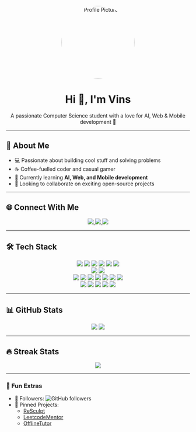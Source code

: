 <!-- Profile Header -->
<p align="center">
  <img src="https://avatars.githubusercontent.com/Vinithareddy09" alt="Profile Picture" width="200" style="border-radius:50%;" />
</p>

<h1 align="center">Hi 👋, I'm Vins</h1>
<p align="center">A passionate Computer Science student with a love for AI, Web & Mobile development 🚀</p>

---

## 📌 About Me  
- 💻 Passionate about building cool stuff and solving problems  
- ☕ Coffee-fuelled coder and casual gamer  
- 🌱 Currently learning **AI, Web, and Mobile development**  
- 🤝 Looking to collaborate on exciting open-source projects  

---

## 🌐 Connect With Me  

<p align="center">
  <a href="https://www.linkedin.com/in/YOUR-LINKEDIN-USERNAME/" target="_blank">
    <img src="https://img.shields.io/badge/LinkedIn-%230077B5.svg?&style=for-the-badge&logo=linkedin&logoColor=white"/>
  </a>
  <a href="https://www.hackerrank.com/profile/nallamadhivinit1" target="_blank">
    <img src="https://img.shields.io/badge/HackerRank-%232EC866.svg?&style=for-the-badge&logo=hackerrank&logoColor=white"/>
  </a>
  <a href="https://github.com/Vinithareddy09" target="_blank">
    <img src="https://img.shields.io/badge/GitHub-%23181717.svg?&style=for-the-badge&logo=github&logoColor=white"/>
  </a>
</p>

---

## 🛠️ Tech Stack  

<p align="center">
  <img src="https://img.shields.io/badge/Python-3776AB?logo=python&logoColor=white"/> 
  <img src="https://img.shields.io/badge/Java-007396?logo=java&logoColor=white"/> 
  <img src="https://img.shields.io/badge/C-00599C?logo=c&logoColor=white"/> 
  <img src="https://img.shields.io/badge/HTML5-E34F26?logo=html5&logoColor=white"/> 
  <img src="https://img.shields.io/badge/CSS3-1572B6?logo=css3&logoColor=white"/> 
  <img src="https://img.shields.io/badge/JavaScript-F7DF1E?logo=javascript&logoColor=black"/> 
  <br/>
  <img src="https://img.shields.io/badge/MySQL-4479A1?logo=mysql&logoColor=white"/> 
  <img src="https://img.shields.io/badge/MongoDB-47A248?logo=mongodb&logoColor=white"/> 
  <br/>
  <img src="https://img.shields.io/badge/Numpy-013243?logo=numpy&logoColor=white"/> 
  <img src="https://img.shields.io/badge/Pandas-150458?logo=pandas&logoColor=white"/> 
  <img src="https://img.shields.io/badge/Matplotlib-11557C?logo=plotly&logoColor=white"/> 
  <img src="https://img.shields.io/badge/Scikit--Learn-F7931E?logo=scikitlearn&logoColor=white"/> 
  <img src="https://img.shields.io/badge/TensorFlow-FF6F00?logo=tensorflow&logoColor=white"/> 
  <img src="https://img.shields.io/badge/PyTorch-EE4C2C?logo=pytorch&logoColor=white"/> 
  <img src="https://img.shields.io/badge/SciPy-8CAAE6?logo=scipy&logoColor=white"/> 
  <br/>
  <img src="https://img.shields.io/badge/Git-F05032?logo=git&logoColor=white"/> 
  <img src="https://img.shields.io/badge/GitHub-181717?logo=github&logoColor=white"/> 
  <img src="https://img.shields.io/badge/Linux-FCC624?logo=linux&logoColor=black"/> 
  <img src="https://img.shields.io/badge/VS_Code-0078D4?logo=visualstudiocode&logoColor=white"/> 
  <img src="https://img.shields.io/badge/Canva-00C4CC?logo=canva&logoColor=white"/> 
</p>

---

## 📊 GitHub Stats  

<p align="center">
  <img src="https://github-readme-stats.vercel.app/api?username=Vinithareddy09&show_icons=true&theme=radical"/>
  <img src="https://github-readme-stats.vercel.app/api/top-langs/?username=Vinithareddy09&layout=compact&theme=radical"/>
</p>

---

## 🔥 Streak Stats  

<p align="center">
  <img src="https://github-readme-streak-stats.herokuapp.com/?user=Vinithareddy09&theme=radical"/>
</p>

---

### 🚀 Fun Extras
- 🔹 Followers: ![GitHub followers](https://img.shields.io/github/followers/vinithareddy?label=Follow&style=social)  
- 🔹 Pinned Projects:  
  - [ReSculpt](https://github.com/vinithareddy/resculpt)
  - [LeetcodeMentor](https://github.com/Vinithareddy09/AI-Powered-Personalized-Learning-Platform-for-Leetcode)
  - [OfflineTutor](https://github.com/Vinithareddy09/Offline-AI-Tutor)
